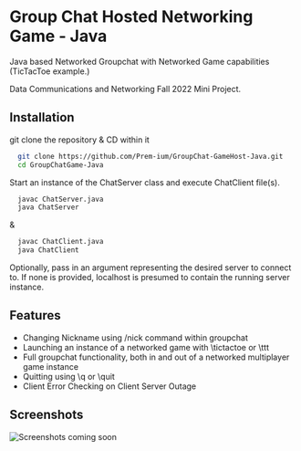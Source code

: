 # Group Chat Hosted Networking Game - Java

Java based Networked Groupchat with Networked Game capabilities (TicTacToe example.)

Data Communications and Networking Fall 2022 Mini Project.
## Installation

git clone the repository & CD within it

```bash
  git clone https://github.com/Prem-ium/GroupChat-GameHost-Java.git
  cd GroupChatGame-Java
```
Start an instance of the ChatServer class and execute ChatClient file(s). 

```bash
  javac ChatServer.java
  java ChatServer
```
&
```bash
  javac ChatClient.java
  java ChatClient
```

Optionally, pass in an argument representing the desired server to connect to. If none is provided, localhost is presumed to contain the running server instance.



## Features

- Changing Nickname using /nick command within groupchat
- Launching an instance of a networked game with \tictactoe or \ttt 
- Full groupchat functionality, both in and out of a networked multiplayer game instance
- Quitting using \q or \quit
- Client Error Checking on Client Server Outage


## Screenshots

![Screenshots coming soon](https://via.placeholder.com/468x300?text=App+Screenshot+Here)

